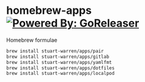 # homebrew-apps [![Powered By: GoReleaser](https://img.shields.io/badge/powered%20by-goreleaser-green.svg?style=flat-square)](https://github.com/goreleaser)
Homebrew formulae

```sh
brew install stuart-warren/apps/pair
brew install stuart-warren/apps/gitlab
brew install stuart-warren/apps/yamlfmt
brew install stuart-warren/apps/dotfiles
brew install stuart-warren/apps/localpod
```
